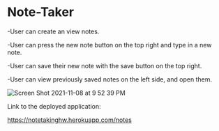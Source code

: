 # Note-Taker

  -User can create an view notes.
  
  -User can press the new note button on the top right and type in a new note.
  
  -User can save their new note with the save button on the top right.
  
  -User can view previously saved notes on the left side, and open them.
  

![Screen Shot 2021-11-08 at 9 52 39 PM](https://user-images.githubusercontent.com/84701751/140853400-57096697-43d1-4d0e-b2af-a90b5cb3d727.png)

Link to the deployed application:

https://notetakinghw.herokuapp.com/notes
